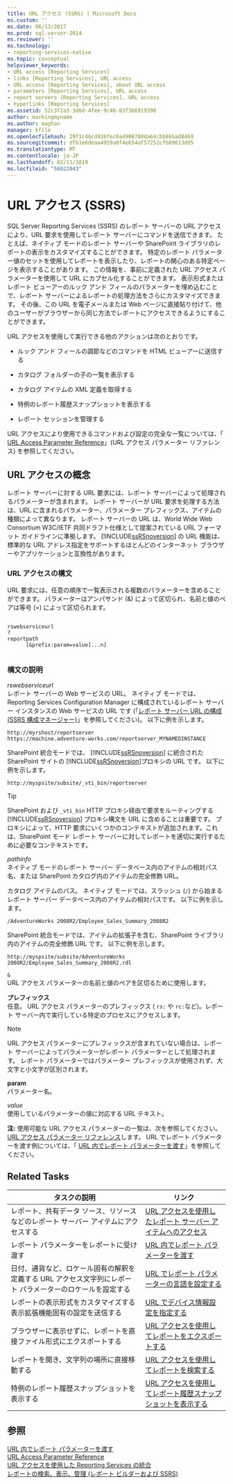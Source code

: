 ```yaml
---
title: URL アクセス (SSRS) | Microsoft Docs
ms.custom: ''
ms.date: 06/13/2017
ms.prod: sql-server-2014
ms.reviewer: ''
ms.technology:
- reporting-services-native
ms.topic: conceptual
helpviewer_keywords:
- URL access [Reporting Services]
- links [Reporting Services], URL access
- URL access [Reporting Services], about URL access
- parameters [Reporting Services], URL access
- report servers [Reporting Services], URL access
- hyperlinks [Reporting Services]
ms.assetid: 52c3f2a3-3d6d-4fee-9c46-83f366919398
author: markingmyname
ms.author: maghan
manager: kfile
ms.openlocfilehash: 29f1c46cd926fec0a4908788da64cbb86bad8469
ms.sourcegitcommit: dfb1e6deaa4919a0f4e654af57252cfb09613dd5
ms.translationtype: MT
ms.contentlocale: ja-JP
ms.lasthandoff: 02/11/2019
ms.locfileid: "56022043"
---
```

# <a name="url-access-ssrs"></a>URL アクセス (SSRS)
  SQL Server Reporting Services (SSRS) のレポート サーバーの URL アクセスにより、URL 要求を使用してレポート サーバーにコマンドを送信できます。 たとえば、ネイティブ モードのレポート サーバーや SharePoint ライブラリのレポートの表示をカスタマイズすることができます。 特定のレポート パラメーター値のセットを使用してレポートを表示したり、レポートの関心のある特定ページを表示することがあります。 この情報を、事前に定義された URL アクセス パラメーターを使用して URL にカプセル化することができます。 表示形式またはレポート ビューアーのルック アンド フィールのパラメーターを埋め込むことで、レポート サーバーによるレポートの処理方法をさらにカスタマイズできます。 その後、この URL を電子メールまたは Web ページに直接貼り付けて、他のユーザーがブラウザーから同じ方法でレポートにアクセスできるようにすることができます。  
  
 URL アクセスを使用して実行できる他のアクションは次のとおりです。  
  
-   ルック アンド フィールの調節などのコマンドを HTML ビューアーに送信する  
  
-   カタログ フォルダーの子の一覧を表示する  
  
-   カタログ アイテムの XML 定義を取得する  
  
-   特例のレポート履歴スナップショットを表示する  
  
-   レポート セッションを管理する  
  
 URL アクセスにより使用できるコマンドおよび設定の完全な一覧については、「 [URL Access Parameter Reference](url-access-parameter-reference.md)」(URL アクセス パラメーター リファレンス) を参照してください。  
  
## <a name="url-access-concepts"></a>URL アクセスの概念  
 レポート サーバーに対する URL 要求には、レポート サーバーによって処理されるパラメーターが含まれます。 レポート サーバーが URL 要求を処理する方法は、URL に含まれるパラメーター、パラメーター プレフィックス、アイテムの種類によって異なります。 レポート サーバーの URL は、World Wide Web Consortium W3C/IETF 共同ドラフト仕様として提案されている URL フォーマット ガイドラインに準拠します。 [!INCLUDE[ssRSnoversion](../includes/ssrsnoversion-md.md)] の URL 機能は、標準的な URL アドレス指定をサポートするほとんどのインターネット ブラウザーやアプリケーションと互換性があります。  
  
### <a name="url-access-syntax"></a>URL アクセスの構文  
 URL 要求には、任意の順序で一覧表示される複数のパラメーターを含めることができます。 パラメーターはアンパサンド (&) によって区切られ、名前と値のペアは等号 (=) によって区切られます。  
  
```  
  
rswebserviceurl  
?  
reportpath  
      [&prefix:param=value]...n]  
  
```  
  
### <a name="syntax-description"></a>構文の説明  
 *rswebserviceurl*  
 レポート サーバーの Web サービスの URL。 ネイティブ モードでは、Reporting Services Configuration Manager に構成されているレポート サーバー インスタンスの Web サービスの URL です (「[レポート サーバー URL の構成 (SSRS 構成マネージャー)](install-windows/configure-report-server-urls-ssrs-configuration-manager.md)」を参照してください)。 以下に例を示します。  
  
```  
http://myrshost/reportserver  
https://machine.adventure-works.com/reportserver_MYNAMEDINSTANCE  
```  
  
 SharePoint 統合モードでは、 [!INCLUDE[ssRSnoversion](../includes/ssrsnoversion-md.md)] に統合された SharePoint サイトの [!INCLUDE[ssRSnoversion](../includes/ssrsnoversion-md.md)]プロキシの URL です。 以下に例を示します。  
  
```  
http://myspsite/subsite/_vti_bin/reportserver  
```  
  
> [!TIP]  
>  SharePoint および `_vti_bin` HTTP プロキシ経由で要求をルーティングする [!INCLUDE[ssRSnoversion](../includes/ssrsnoversion-md.md)] プロキシ構文を URL に含めることは重要です。 プロキシによって、HTTP 要求にいくつかのコンテキストが追加されます。これは、SharePoint モード レポート サーバーに対してレポートを適切に実行するために必要なコンテキストです。  
  
 *pathinfo*  
 ネイティブ モードのレポート サーバー データベース内のアイテムの相対パス名、または SharePoint カタログ内のアイテムの完全修飾 URL。  
  
 カタログ アイテムのパス。 ネイティブ モードでは、スラッシュ (`/`) から始まるレポート サーバー データベース内のアイテムの相対パスです。 以下に例を示します。  
  
```  
/AdventureWorks 2008R2/Employee_Sales_Summary_2008R2  
```  
  
 SharePoint 統合モードでは、アイテムの拡張子を含む、SharePoint ライブラリ内のアイテムの完全修飾 URL です。 以下に例を示します。  
  
```  
http://myspsite/subsite/AdventureWorks 2008R2/Employee_Sales_Summary_2008R2.rdl  
```  
  
 `&`  
 URL アクセス パラメーターの名前と値のペアを区切るために使用します。  
  
 **プレフィックス**  
 任意。 URL アクセス パラメーターのプレフィックス ( `rs:` や `rc:`など)。レポート サーバー内で実行している特定のプロセスにアクセスします。  
  
> [!NOTE]  
>  URL アクセス パラメーターにプレフィックスが含まれていない場合は、レポート サーバーによってパラメーターがレポート パラメーターとして処理されます。 レポート パラメーターではパラメーター プレフィックスが使用されず、大文字と小文字が区別されます。  
  
 **param**  
 パラメーター名。  
  
 *value*  
 使用しているパラメーターの値に対応する URL テキスト。  
  
 **注:** 使用可能な URL アクセス パラメーターの一覧は、次を参照してください。 [URL アクセス パラメーター リファレンス](url-access-parameter-reference.md)します。 URL でレポート パラメーターを渡す例については、「 [URL 内でレポート パラメーターを渡す](pass-a-report-parameter-within-a-url.md)」を参照してください。  
  
## <a name="related-tasks"></a>Related Tasks  
  
|タスクの説明|リンク|  
|-----------------------|-----------|  
|レポート、共有データ ソース、リソースなどのレポート サーバー アイテムにアクセスする|[URL アクセスを使用したレポート サーバー アイテムへのアクセス](access-report-server-items-using-url-access.md)|  
|レポート パラメーターをレポートに受け渡す|[URL 内でレポート パラメーターを渡す](pass-a-report-parameter-within-a-url.md)|  
|日付、通貨など、ロケール固有の解釈を定義する URL アクセス文字列にレポート パラメーターのロケールを設定する|[URL でレポート パラメーターの言語を設定する](set-the-language-for-report-parameters-in-a-url.md)|  
|レポートの表示形式をカスタマイズする表示拡張機能固有の設定を送信する|[URL でデバイス情報設定を指定する](specify-device-information-settings-in-a-url.md)|  
|ブラウザーに表示せずに、レポートを直接ファイル形式にエクスポートする|[URL アクセスを使用してレポートをエクスポートする](export-a-report-using-url-access.md)|  
|レポートを開き、文字列の場所に直接移動する|[URL アクセスを使用してレポートを検索する](search-a-report-using-url-access.md)|  
|特例のレポート履歴スナップショットを表示する|[URL アクセスを使用してレポート履歴スナップショットを表示する](render-a-report-history-snapshot-using-url-access.md)|  
  
## <a name="see-also"></a>参照  
 [URL 内でレポート パラメーターを渡す](pass-a-report-parameter-within-a-url.md)   
 [URL Access Parameter Reference](url-access-parameter-reference.md)   
 [URL アクセスを使用した Reporting Services の統合](application-integration/integrating-reporting-services-using-url-access.md)   
 [レポートの検索、表示、管理 &#40;レポート ビルダーおよび SSRS&#41;](report-builder/finding-viewing-and-managing-reports-report-builder-and-ssrs.md)  
  
  
